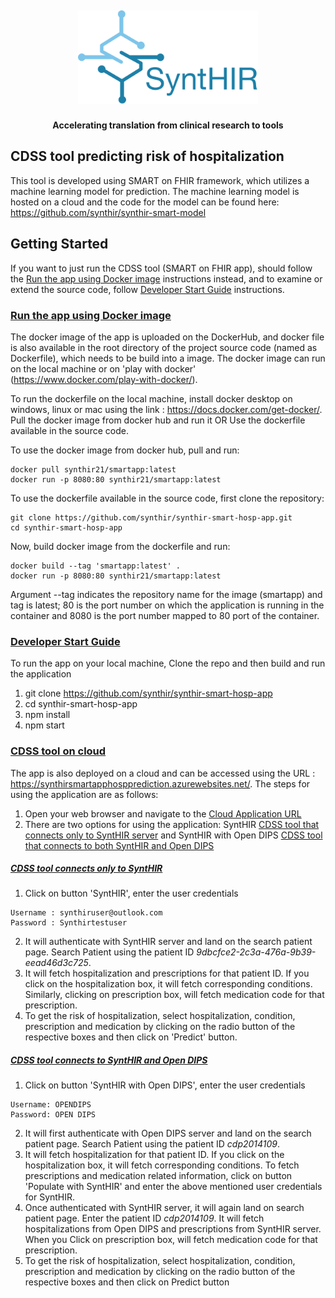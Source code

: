 <h2 align="center">
  <img src="README_images/SyntHIR_logo.PNG" height="150px">
</h2>

<h4 align="center">
    Accelerating translation from clinical research to tools
</h4>

## CDSS tool predicting risk of hospitalization

This tool is developed using SMART on FHIR framework, which utilizes a machine learning model for prediction. The machine learning model is hosted on a cloud and the code for the model can be found here: https://github.com/synthir/synthir-smart-model

## Getting Started

If you want to just run the CDSS tool (SMART on FHIR app), should follow the [Run the app using Docker image](#run-the-app-using-docker-image) instructions instead, and to examine or extend the source code, follow [Developer Start Guide](#developer-start-guide) instructions.

### [Run the app using Docker image](#run-the-app-using-docker-image)

The docker image of the app is uploaded on the DockerHub, and docker file is also available in the root directory of the project source code (named as Dockerfile), which needs to be build into a image. The docker image can run on the local machine or on 'play with docker' (https://www.docker.com/play-with-docker/).

To run the dockerfile on the local machine, install docker desktop on windows, linux or mac using the link : https://docs.docker.com/get-docker/. Pull the docker image from docker hub and run it OR Use the dockerfile available in the source code.

To use the docker image from docker hub, pull and run:

```
docker pull synthir21/smartapp:latest
docker run -p 8080:80 synthir21/smartapp:latest
```

To use the dockerfile available in the source code, first clone the repository:

```
git clone https://github.com/synthir/synthir-smart-hosp-app.git
cd synthir-smart-hosp-app
```

Now, build docker image from the dockerfile and run:

```
docker build --tag 'smartapp:latest' .
docker run -p 8080:80 synthir21/smartapp:latest
```

Argument --tag indicates the repository name for the image (smartapp) and tag is latest; 80 is the port number on which the application is running in the container and 8080 is the port number mapped to 80 port of the container.

### [Developer Start Guide](#developer-start-guide)

To run the app on your local machine, Clone the repo and then build and run the application

1. git clone https://github.com/synthir/synthir-smart-hosp-app
2. cd synthir-smart-hosp-app
3. npm install
4. npm start

### [CDSS tool on cloud](#cdss-tool-on-cloud)

The app is also deployed on a cloud and can be accessed using the URL : https://synthirsmartapphospprediction.azurewebsites.net/. The steps for using the application are as follows:

1. Open your web browser and navigate to the [Cloud Application URL](https://synthirsmartapphospprediction.azurewebsites.net/)
2. There are two options for using the application: SyntHIR [CDSS tool that connects only to SyntHIR server](#cdss-tool-connects-only-to-synthir) and SyntHIR with Open DIPS [CDSS tool that connects to both SyntHIR and Open DIPS](#cdss-tool-connects-to-synthir-and-open-dips)

##### [CDSS tool connects only to SyntHIR](#cdss-tool-connects-only-to-synthir)

1.  Click on button 'SyntHIR', enter the user credentials

```
Username : synthiruser@outlook.com
Password : Synthirtestuser
```

2.  It will authenticate with SyntHIR server and land on the search patient page. Search Patient using the patient ID _9dbcfce2-2c3a-476a-9b39-eead46d3c725_.
3.  It will fetch hospitalization and prescriptions for that patient ID. If you click on the hospitalization box, it will fetch corresponding conditions. Similarly, clicking on prescription box, will fetch medication code for that prescription.
4.  To get the risk of hospitalization, select hospitalization, condition, prescription and medication by clicking on the radio button of the respective boxes and then click on 'Predict' button.

##### [CDSS tool connects to SyntHIR and Open DIPS](#cdss-tool-connects-to-synthir-and-open-dips)

1.  Click on button 'SyntHIR with Open DIPS', enter the user credentials

```
Username: OPENDIPS
Password: OPEN DIPS
```

2.  It will first authenticate with Open DIPS server and land on the search patient page. Search Patient using the patient ID _cdp2014109_.
3.  It will fetch hospitalization for that patient ID. If you click on the hospitalization box, it will fetch corresponding conditions. To fetch prescriptions and medication related information, click on button 'Populate with SyntHIR' and enter the above mentioned user credentials for SyntHIR.
4.  Once authenticated with SyntHIR server, it will again land on search patient page. Enter the patient ID _cdp2014109_. It will fetch hospitalizations from Open DIPS and prescriptions from SyntHIR server. When you Click on prescription box, will fetch medication code for that prescription.
5.  To get the risk of hospitalization, select hospitalization, condition, prescription and medication by clicking on the radio button of the respective boxes and then click on Predict button
